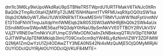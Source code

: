 dm1lc3M6Ly9leUpoWkdRaU9pSTBNeTR5TWprdU1URTFMakV6TkNJc0ltRnBaQ0k2TmpRc0ltaHZjM1FpT2lJME15NHlNamt1TVRFMUxqRXpOQ0lzSW1sa0lqb2lOMk0yWTJReU1UWXRNR1k1TXkwME5HVTRMV1JoWW1NdFptVmtNVE13T0dFNVltTmpJaXdpYm1WMElqb2lkR053SWl3aWNHRjBhQ0k2SWk4aUxDSndiM0owSWpvME56azFNQ3dpY0hNaU9pSmNkVVE0TTBOY2RVUkVSVVJjZFVRNE0wTmNkVVJFUmpCSVMxODNOallnZkNBekxqQTRUV0lpTENKMGJITWlPaUlpTENKMklqb3lmUT09Cnx0cm9qYW46Ly8zNmViZWY3ZDFiMWQ2MjA1ZmQwYzU1ZjI4ODAwZTY3NEA0NS42Ni4xMzQuMjE5OjQ0MyMlRjAlOUYlODclQUYlRjAlOUYlODclQjVKUF84MTE=
